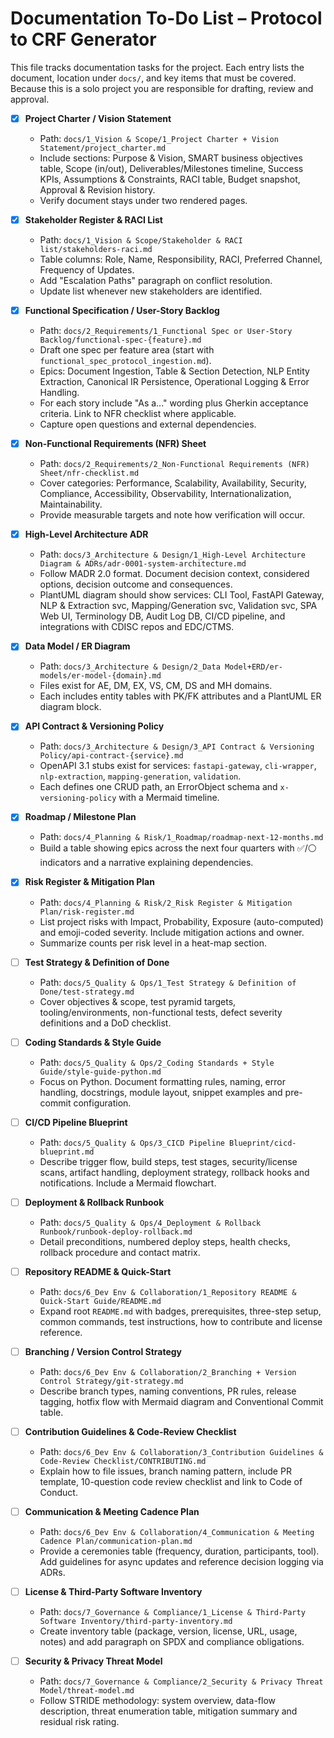# Documentation To-Do List – Protocol to CRF Generator

This file tracks documentation tasks for the project. Each entry lists the document, location under `docs/`, and key items that must be covered. Because this is a solo project you are responsible for drafting, review and approval.

- [x] **Project Charter / Vision Statement**
  - Path: `docs/1_Vision & Scope/1_Project Charter + Vision Statement/project_charter.md`
  - Include sections: Purpose & Vision, SMART business objectives table, Scope (in/out), Deliverables/Milestones timeline, Success KPIs, Assumptions & Constraints, RACI table, Budget snapshot, Approval & Revision history.
  - Verify document stays under two rendered pages.

- [x] **Stakeholder Register & RACI List**
  - Path: `docs/1_Vision & Scope/Stakeholder & RACI list/stakeholders-raci.md`
  - Table columns: Role, Name, Responsibility, RACI, Preferred Channel, Frequency of Updates.
  - Add "Escalation Paths" paragraph on conflict resolution.
  - Update list whenever new stakeholders are identified.

- [x] **Functional Specification / User-Story Backlog**
  - Path: `docs/2_Requirements/1_Functional Spec or User-Story Backlog/functional-spec-{feature}.md`
  - Draft one spec per feature area (start with `functional_spec_protocol_ingestion.md`).
  - Epics: Document Ingestion, Table & Section Detection, NLP Entity Extraction, Canonical IR Persistence, Operational Logging & Error Handling.
  - For each story include "As a..." wording plus Gherkin acceptance criteria. Link to NFR checklist where applicable.
  - Capture open questions and external dependencies.

- [x] **Non-Functional Requirements (NFR) Sheet**
  - Path: `docs/2_Requirements/2_Non-Functional Requirements (NFR) Sheet/nfr-checklist.md`
  - Cover categories: Performance, Scalability, Availability, Security, Compliance, Accessibility, Observability, Internationalization, Maintainability.
  - Provide measurable targets and note how verification will occur.

- [x] **High-Level Architecture ADR**
  - Path: `docs/3_Architecture & Design/1_High-Level Architecture Diagram & ADRs/adr-0001-system-architecture.md`
  - Follow MADR 2.0 format. Document decision context, considered options, decision outcome and consequences.
  - PlantUML diagram should show services: CLI Tool, FastAPI Gateway, NLP & Extraction svc, Mapping/Generation svc, Validation svc, SPA Web UI, Terminology DB, Audit Log DB, CI/CD pipeline, and integrations with CDISC repos and EDC/CTMS.

- [x] **Data Model / ER Diagram**
  - Path: `docs/3_Architecture & Design/2_Data Model+ERD/er-models/er-model-{domain}.md`
  - Files exist for AE, DM, EX, VS, CM, DS and MH domains.
  - Each includes entity tables with PK/FK attributes and a PlantUML ER diagram block.

- [x] **API Contract & Versioning Policy**
  - Path: `docs/3_Architecture & Design/3_API Contract & Versioning Policy/api-contract-{service}.md`
  - OpenAPI 3.1 stubs exist for services: `fastapi-gateway`, `cli-wrapper`, `nlp-extraction`, `mapping-generation`, `validation`.
  - Each defines one CRUD path, an ErrorObject schema and `x-versioning-policy` with a Mermaid timeline.

- [x] **Roadmap / Milestone Plan**
  - Path: `docs/4_Planning & Risk/1_Roadmap/roadmap-next-12-months.md`
  - Build a table showing epics across the next four quarters with ✅/⚪ indicators and a narrative explaining dependencies.

- [x] **Risk Register & Mitigation Plan**
  - Path: `docs/4_Planning & Risk/2_Risk Register & Mitigation Plan/risk-register.md`
  - List project risks with Impact, Probability, Exposure (auto-computed) and emoji-coded severity. Include mitigation actions and owner.
  - Summarize counts per risk level in a heat-map section.

- [ ] **Test Strategy & Definition of Done**
  - Path: `docs/5_Quality & Ops/1_Test Strategy & Definition of Done/test-strategy.md`
  - Cover objectives & scope, test pyramid targets, tooling/environments, non-functional tests, defect severity definitions and a DoD checklist.

- [ ] **Coding Standards & Style Guide**
  - Path: `docs/5_Quality & Ops/2_Coding Standards + Style Guide/style-guide-python.md`
  - Focus on Python. Document formatting rules, naming, error handling, docstrings, module layout, snippet examples and pre-commit configuration.

- [ ] **CI/CD Pipeline Blueprint**
  - Path: `docs/5_Quality & Ops/3_CICD Pipeline Blueprint/cicd-blueprint.md`
  - Describe trigger flow, build steps, test stages, security/license scans, artifact handling, deployment strategy, rollback hooks and notifications. Include a Mermaid flowchart.

- [ ] **Deployment & Rollback Runbook**
  - Path: `docs/5_Quality & Ops/4_Deployment & Rollback Runbook/runbook-deploy-rollback.md`
  - Detail preconditions, numbered deploy steps, health checks, rollback procedure and contact matrix.

- [ ] **Repository README & Quick-Start**
  - Path: `docs/6_Dev Env & Collaboration/1_Repository README & Quick-Start Guide/README.md`
  - Expand root `README.md` with badges, prerequisites, three-step setup, common commands, test instructions, how to contribute and license reference.

- [ ] **Branching / Version Control Strategy**
  - Path: `docs/6_Dev Env & Collaboration/2_Branching + Version Control Strategy/git-strategy.md`
  - Describe branch types, naming conventions, PR rules, release tagging, hotfix flow with Mermaid diagram and Conventional Commit table.

- [ ] **Contribution Guidelines & Code-Review Checklist**
  - Path: `docs/6_Dev Env & Collaboration/3_Contribution Guidelines & Code-Review Checklist/CONTRIBUTING.md`
  - Explain how to file issues, branch naming pattern, include PR template, 10-question code review checklist and link to Code of Conduct.

- [ ] **Communication & Meeting Cadence Plan**
  - Path: `docs/6_Dev Env & Collaboration/4_Communication & Meeting Cadence Plan/communication-plan.md`
  - Provide a ceremonies table (frequency, duration, participants, tool). Add guidelines for async updates and reference decision logging via ADRs.

- [ ] **License & Third-Party Software Inventory**
  - Path: `docs/7_Governance & Compliance/1_License & Third-Party Software Inventory/third-party-inventory.md`
  - Create inventory table (package, version, license, URL, usage, notes) and add paragraph on SPDX and compliance obligations.

- [ ] **Security & Privacy Threat Model**
  - Path: `docs/7_Governance & Compliance/2_Security & Privacy Threat Model/threat-model.md`
  - Follow STRIDE methodology: system overview, data-flow description, threat enumeration table, mitigation summary and residual risk rating.